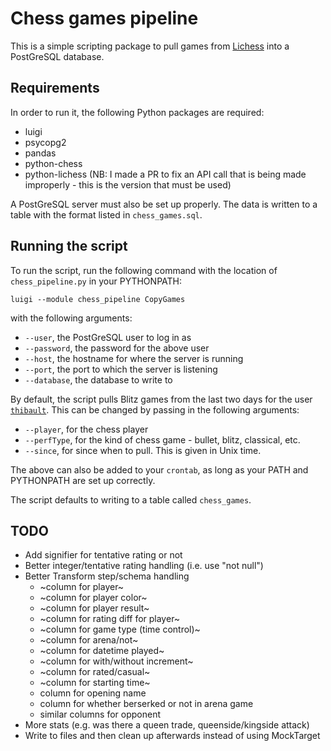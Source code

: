 # Chess games pipeline

This is a simple scripting package to pull games from [Lichess](http://lichess.org) into a PostGreSQL database.

## Requirements

In order to run it, the following Python packages are required:

- luigi
- psycopg2
- pandas
- python-chess
- python-lichess (NB: I made a PR to fix an API call that is being made improperly - this is the version that must be used)

A PostGreSQL server must also be set up properly. The data is written to a table with the format listed in `chess_games.sql`.

## Running the script

To run the script, run the following command with the location of `chess_pipeline.py` in your PYTHONPATH:

`luigi --module chess_pipeline CopyGames`

with the following arguments:

- `--user`, the PostGreSQL user to log in as
- `--password`, the password for the above user
- `--host`, the hostname for where the server is running
- `--port`, the port to which the server is listening
- `--database`, the database to write to

By default, the script pulls Blitz games from the last two days for the user [`thibault`](http://lichess.org/@/thibault). This can be changed by passing in the following arguments:

- `--player`, for the chess player
- `--perfType`, for the kind of chess game - bullet, blitz, classical, etc.
- `--since`, for since when to pull. This is given in Unix time.

The above can also be added to your `crontab`, as long as your PATH and PYTHONPATH are set up correctly.

The script defaults to writing to a table called `chess_games`.

## TODO

- Add signifier for tentative rating or not
- Better integer/tentative rating handling (i.e. use "not null")
- Better Transform step/schema handling
  - ~column for player~
  - ~column for player color~
  - ~column for player result~
  - ~column for rating diff for player~
  - ~column for game type (time control)~
  - ~column for arena/not~
  - ~column for datetime played~
  - ~column for with/without increment~
  - ~column for rated/casual~
  - ~column for starting time~
  - column for opening name
  - column for whether berserked or not in arena game
  - similar columns for opponent
- More stats (e.g. was there a queen trade, queenside/kingside attack)
- Write to files and then clean up afterwards instead of using MockTarget
